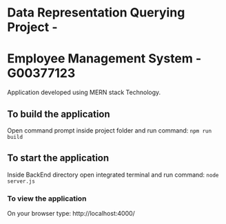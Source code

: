 
# Data Representation Querying Project - 
# Employee Management System - G00377123

Application developed using MERN stack Technology.

## To build the application
Open command prompt inside project folder and run command:
`npm run build`

## To start the application
Inside BackEnd directory open integrated terminal and run command:
`node server.js`

### To view the application
On your browser type: http://localhost:4000/